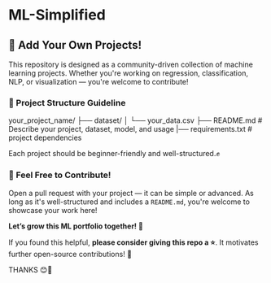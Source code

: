 # ML-Simplified

## 🚀 Add Your Own Projects!

This repository is designed as a community-driven collection of machine learning projects. Whether you're working on regression, classification, NLP, or visualization — you're welcome to contribute!

### 📁 Project Structure Guideline

your_project_name/
├── dataset/
│ └── your_data.csv
├── README.md # Describe your project, dataset, model, and usage
|── requirements.txt # project dependencies

Each project should be beginner-friendly and well-structured.✊

### 🤝 Feel Free to Contribute!

Open a pull request with your project — it can be simple or advanced. As long as it's well-structured and includes a `README.md`, you're welcome to showcase your work here!

**Let’s grow this ML portfolio together! 🌱**

If you found this helpful, **please consider giving this repo a ⭐**. It motivates further open-source contributions! 🚀

THANKS 😊🎉
